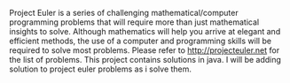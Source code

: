 Project Euler is a series of challenging mathematical/computer programming problems that will require more than just mathematical insights to solve. Although mathematics will help you arrive at elegant and efficient methods, the use of a computer and programming skills will be required to solve most problems.
Please refer to http://projecteuler.net for the list of problems.
This project contains solutions in java.
I will be adding solution to project euler problems as i solve them.